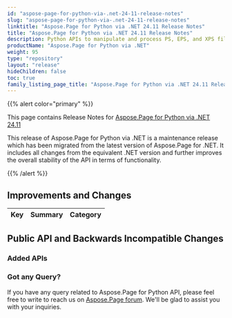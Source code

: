 ```yaml
---
id: "aspose-page-for-python-via-.net-24-11-release-notes"
slug: "aspose-page-for-python-via-.net-24-11-release-notes"
linktitle: "Aspose.Page for Python via .NET 24.11 Release Notes"
title: "Aspose.Page for Python via .NET 24.11 Release Notes"
description: Python APIs to manipulate and process PS, EPS, and XPS files. This page contains new Aspose.Page for Python via .NET features, enhancement, and bug fixes in 2024, version 24.11.
productName: "Aspose.Page for Python via .NET"
weight: 95
type: "repository"
layout: "release"
hideChildren: false
toc: true
family_listing_page_title: "Aspose.Page for Python via .NET 24.11 Release Notes"
---
```


{{% alert color="primary" %}}

This page contains Release Notes for [Aspose.Page for Python via .NET 24.11](https://pypi.org/project/aspose-page/)

This release of Aspose.Page for Python via .NET is a maintenance release which has been migrated from the latest version of Aspose.Page for .NET. It includes all changes from the equivalent .NET version and further improves the overall stability of the API in terms of functionality.

{{% /alert %}}
## **Improvements and Changes**

|**Key**|**Summary**|**Category**|
| :- | :- | :- |
 ## **Public API and Backwards Incompatible Changes**
### **Added APIs**

### **Got any Query?**
If you have any query related to Aspose.Page for Python API, please feel free to write to reach us on [Aspose.Page forum](https://forum.aspose.com/c/page/). We'll be glad to assist you with your inquiries.